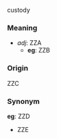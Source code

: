 custody
### Meaning
+ _adj_: ZZA
	+ __eg__: ZZB

### Origin

ZZC

### Synonym

__eg__: ZZD

+ ZZE


